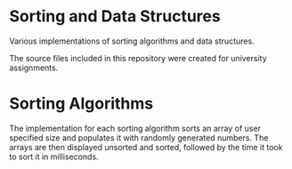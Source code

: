 # Sorting and Data Structures
Various implementations of sorting algorithms and data structures.

The source files included in this repository were created for university assignments.

# Sorting Algorithms
The implementation for each sorting algorithm sorts an array of user specified size and populates it with randomly generated numbers. The arrays are then displayed unsorted and sorted, followed by the time it took to sort it in milliseconds.
